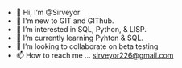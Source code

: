- 👋 Hi, I’m @Sirveyor
- 👶 I'm new to GIT and GIThub.
- 👀 I’m interested in SQL, Python, & LISP.
- 🌱 I’m currently learning Pyhton & SQL.
- 💞️ I’m looking to collaborate on beta testing
- 📫 How to reach me ... sirveyor226@gmail.com

<!---
Sirveyor/Sirveyor is a ✨ special ✨ repository because its `README.md` (this file) appears on your GitHub profile.
You can click the Preview link to take a look at your changes.
--->
